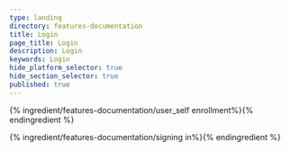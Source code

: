 ```yaml
---
type: landing
directory: features-documentation
title: Login
page_title: Login
description: Login
keywords: Login
hide_platform_selector: true
hide_section_selector: true
published: true
---
```

{% ingredient/features-documentation/user_self enrollment%}{% endingredient %}


{% ingredient/features-documentation/signing in%}{% endingredient %}


